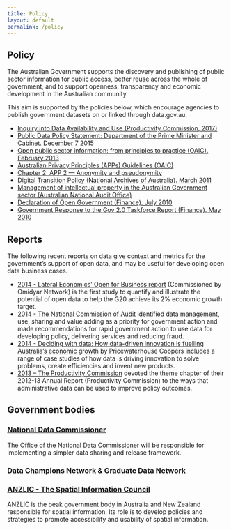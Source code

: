 ```yaml
---
title: Policy
layout: default
permalink: /policy
---
```


## Policy

The Australian Government supports the discovery and publishing of public sector information for public access, better reuse across the whole of government, and to support openness, transparency and economic development in the Australian community. 

This aim is supported by the policies below, which encourage agencies to publish government datasets on or linked through data.gov.au. 

* [Inquiry into Data Availability and Use (Productivity Commission, 2017)](https://www.pc.gov.au/inquiries/completed/data-access#report)
* [Public Data Policy Statement: Department of the Prime Minister and Cabinet. December 7 2015](http://www.dpmc.gov.au/pmc/about-pmc/core-priorities/public-data-branch-within-dpmc/public-data-policy-statement)
* [Open public sector information: from principles to practice (OAIC). February 2013](http://www.oaic.gov.au/information-policy/information-policy-resources/information-policy-reports/open-public-sector-information-from-principles-to-practice)
* [Australian Privacy Principles (APPs) Guidelines (OAIC)](https://www.oaic.gov.au/agencies-and-organisations/app-guidelines/)
* [Chapter 2: APP 2 — Anonymity and pseudonymity](https://www.oaic.gov.au/agencies-and-organisations/app-guidelines/chapter-2-app-2-anonymity-and-pseudonymity)
* [Digital Transition Policy (National Archives of Australia). March 2011](http://www.naa.gov.au/information-management/digital-transition-and-digital-continuity/digital-transition-policy/index.aspx)
* [Management of intellectual property in the Australian Government sector (Australian National Audit Office)](https://www.anao.gov.au/work/performance-audit/management-intellectual-property-australian-government-sector)
* [Declaration of Open Government (Finance). July 2010](http://www.finance.gov.au/blog/2010/07/16/declaration-open-government/)
* [Government Response to the Gov 2.0 Taskforce Report (Finance). May 2010](http://www.finance.gov.au/publications/govresponse20report/doc/Government-Response-to-Gov-2-0-Report.pdf)

## Reports

The following recent reports on data give context and metrics for the government’s support of open data, and may be useful for developing open data business cases.

* [2014 - Lateral Economics’ Open for Business report](http://www.omidyar.com/insights/open-business) (Commissioned by Omidyar Network) is the first study to quantify and illustrate the potential of open data to help the G20 achieve its 2% economic growth target.
* [2014 - The National Commission of Audit](http://www.ncoa.gov.au/report/phase-one/part-b/10-5-data.html) identified data management, use, sharing and value adding as a priority for government action and made recommendations for rapid government action to use data for developing policy, delivering services and reducing fraud. 
* [2014 - Deciding with data: How data-driven innovation is fuelling Australia’s economic growth](http://www.pwc.com.au/consulting/assets/publications/Data-drive-innovation-Sep14.pdf) by Pricewaterhouse Coopers includes a range of case studies of how data is driving innovation to solve problems, create efficiencies and invent new products. 
* [2013 – The Productivity Commission](http://www.pc.gov.au/annual-reports/2012-13) devoted the theme chapter of their 2012-13 Annual Report (Productivity Commission) to the ways that administrative data can be used to improve policy outcomes.

## Government bodies

### [National Data Commissioner](https://datacommissioner.gov.au)

The Office of the National Data Commissioner will be responsible for implementing a simpler data sharing and release framework.

### Data Champions Network & Graduate Data Network

### [ANZLIC - The Spatial Information Council](https://anzlic.gov.au/)

ANZLIC is the peak government body in Australia and New Zealand responsible for spatial information. Its role is to develop policies and strategies to promote accessibility and usability of spatial information.


